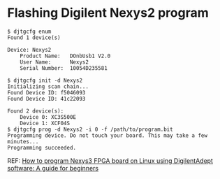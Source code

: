 # Flashing Digilent Nexys2 program

```
$ djtgcfg enum
Found 1 device(s)

Device: Nexys2
    Product Name:   DOnbUsb1 V2.0
    User Name:      Nexys2
    Serial Number:  10054D235581

$ djtgcfg init -d Nexys2
Initializing scan chain...
Found Device ID: f5046093
Found Device ID: 41c22093

Found 2 device(s):
    Device 0: XC3S500E
    Device 1: XCF04S
$ djtgcfg prog -d Nexys2 -i 0 -f /path/to/program.bit
Programming device. Do not touch your board. This may take a few minutes...
Programming succeeded.

```

REF: [How to program Nexys3 FPGA board on Linux using DigilentAdept software: A guide for beginners](https://www.cse.iitb.ac.in/~supratik/courses/cs254/DigilentAdeptBeginnersGuide_TechOverflow.pdf)
